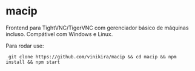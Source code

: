 # macip

Frontend para TightVNC/TigerVNC com gerenciador básico de máquinas incluso. Compátivel com Windows e Linux.

Para rodar use:

` git clone https://github.com/vinikira/macip && cd macip && npm install && npm start`
